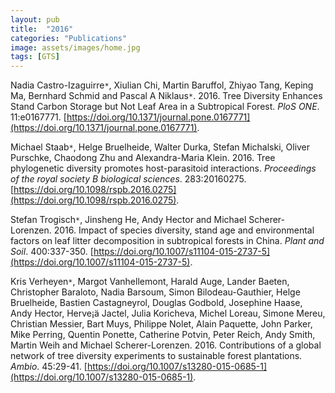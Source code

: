 ```yaml
---
layout: pub
title:  "2016"
categories: "Publications"
image: assets/images/home.jpg
tags: [GTS]
---
```

Nadia Castro-Izaguirre<code>&ast;</code>, Xiulian Chi, Martin Baruffol, Zhiyao Tang, Keping Ma, Bernhard Schmid and Pascal A Niklaus<code>&ast;</code>. 2016. Tree Diversity Enhances Stand Carbon Storage but Not Leaf Area in a Subtropical Forest. *PloS ONE*. 11:e0167771. [https://doi.org/10.1371/journal.pone.0167771](https://doi.org/10.1371/journal.pone.0167771).

Michael Staab<code>&ast;</code>, Helge Bruelheide, Walter Durka, Stefan Michalski, Oliver Purschke, Chaodong Zhu and Alexandra-Maria Klein. 2016. Tree phylogenetic diversity promotes host-parasitoid interactions. *Proceedings of the royal society B biological sciences*. 283:20160275. [https://doi.org/10.1098/rspb.2016.0275](https://doi.org/10.1098/rspb.2016.0275).

Stefan Trogisch<code>&ast;</code>, Jinsheng He, Andy Hector and Michael Scherer-Lorenzen. 2016. Impact of species diversity, stand age and environmental factors on leaf litter decomposition in subtropical forests in China. *Plant and Soil*. 400:337-350. [https://doi.org/10.1007/s11104-015-2737-5](https://doi.org/10.1007/s11104-015-2737-5).


Kris Verheyen<code>&ast;</code>, Margot Vanhellemont, Harald Auge, Lander Baeten, Christopher Baraloto, Nadia Barsoum, Simon Bilodeau-Gauthier, Helge Bruelheide, Bastien Castagneyrol, Douglas Godbold, Josephine Haase, Andy Hector, Herve¡ä Jactel, Julia Koricheva, Michel Loreau, Simone Mereu, Christian Messier, Bart Muys, Philippe Nolet, Alain Paquette, John Parker, Mike Perring, Quentin Ponette, Catherine Potvin, Peter Reich, Andy Smith, Martin Weih and Michael Scherer-Lorenzen. 2016. Contributions of a global network of tree diversity experiments to sustainable forest plantations. *Ambio*. 45:29-41. [https://doi.org/10.1007/s13280-015-0685-1](https://doi.org/10.1007/s13280-015-0685-1).
